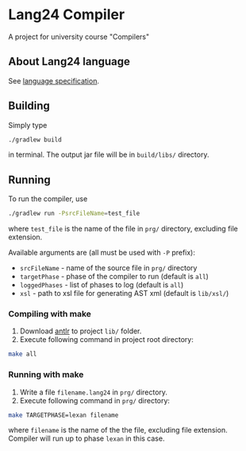 # Lang24 Compiler

A project for university course "Compilers"

## About Lang24 language
See [language specification](lang24_specs.md).

## Building

Simply type
```bash
./gradlew build
```
in terminal. The output jar file will be in `build/libs/` directory.

## Running

To run the compiler, use
```bash
./gradlew run -PsrcFileName=test_file
```
where `test_file` is the name of the file in `prg/` directory, excluding file extension.

Available arguments are (all must be used with `-P` prefix):
* `srcFileName` - name of the source file in `prg/` directory
* `targetPhase` - phase of the compiler to run (default is `all`)
* `loggedPhases` - list of phases to log (default is `all`)
* `xsl` - path to xsl file for generating AST xml (default is `lib/xsl/`)

### Compiling with make

1. Download [antlr](https://www.antlr.org/download/antlr-4.13.1-complete.jar) to project `lib/` folder.
2. Execute following command in project root directory:
```bash
make all
```

### Running with make

1. Write a file `filename.lang24` in `prg/` directory.
2. Execute following command in `prg/` directory:
```bash
make TARGETPHASE=lexan filename
```
where `filename` is the name of the the file, excluding file extension.
Compiler will run up to phase `lexan` in this case.
